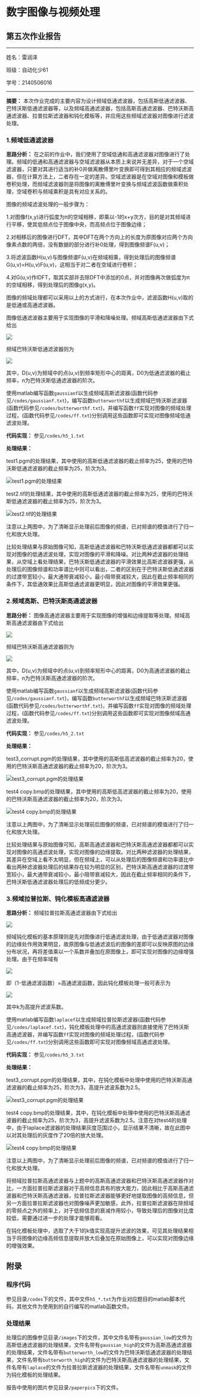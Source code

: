 # 数字图像与视频处理

## 第五次作业报告

----

姓名：雷润泽

班级：自动化少61

学号：2140506016

----

**摘要：** 本次作业完成的主要内容为设计频域低通滤波器，包括高斯低通滤波器、巴特沃斯低通滤波器等，以及频域高通滤波器，包括高斯高通滤波器、巴特沃斯高通滤波器、拉普拉斯滤波器和钝化模板等，并应用这些频域滤波器对图像进行滤波处理。

### 1.频域低通滤波器

**思路分析：** 在之前的作业中，我们使用了空域低通和高通滤波器对图像进行了处理。频域的低通和高通滤波器与空域滤波器从本质上来说并无差异，对于一个空域滤波器，只要对其进行适当的补0并做离散傅里叶变换即可得到其相应的频域滤波器，但在计算方法上，二者存在一定的差异。空域滤波器是在空域对图像和模板做卷积处理，而频域滤波器则是将图像的离散傅里叶变换与频域滤波函数做乘积处理，空域卷积与频域乘积是具有对应关系的。

图像的频域滤波处理的一般步骤为：

1.对图像f(x,y)进行弧度为π的空域相移，即乘以-1的x+y次方，目的是对其频域进行平移，使其低频点位于图像中央，而高频点位于图像边缘；

2.对相移后的图像进行DFT，其中DFT在两个方向上的长度为原图像对应两个方向像素点数的两倍，没有数据的部分进行补0处理，得到图像频谱F(u,v)；

3.将滤波函数H(u,v)与图像频谱F(u,v)在频域相乘，得到处理后的图像频谱G(u,v)=H(u,v)F(u,v)，这相当于对二者在空域进行卷积；

4.对G(u,v)作IDFT，取其实部并去除DFT中添加的0点，并对图像再次做弧度为π的空域相移，得到处理后的图像g(x,y)。

图像的频域处理都可以采用以上的方式进行，在本次作业中，滤波函数H(u,v)取的是低通或高通滤波器。

图像低通滤波器主要用于实现图像的平滑和降噪处理。频域高斯低通滤波器由下式给出

![](http://latex.codecogs.com/gif.latex?H(u,v)=e^{-D^2(u,v)/2D_0^2})

频域巴特沃斯低通滤波器则为

![](http://latex.codecogs.com/gif.latex?H(u,v)=\frac{1}{1+[D(u,v)/D_0]^{2n}})

其中，D(u,v)为频域中的点(u,v)到频率矩形中心的距离，D0为低通滤波器的截止频率，n为巴特沃斯低通滤波器的阶次。

使用matlab编写函数`gaussianf`以生成频域高斯滤波器(函数代码参见`/codes/gaussianf.txt`)，编写函数`butterworthf`以生成频域巴特沃斯滤波器(函数代码参见`/codes/butterworthf.txt`)，并编写函数`ff`实现对图像的频域处理过程，(函数代码参见`/codes/ff.txt`)分别调用这些函数即可实现对图像频域低通滤波处理。

**代码实现：** 参见`/codes/h5_1.txt`

**处理结果：**

test1.pgm的处理结果，其中使用的高斯低通滤波器的截止频率为25，使用的巴特沃斯低通滤波器的截止频率为25，阶次为3。

![test1.pgm的处理结果](paperpics/h5_1_test1.bmp "h5_1_test1.bmp")

test2.tif的处理结果，其中使用的高斯低通滤波器的截止频率为25，使用的巴特沃斯低通滤波器的截止频率为25，阶次为3。

![test2.tif的处理结果](paperpics/h5_1_test2.bmp "h5_1_test2.bmp")

注意以上两图中，为了清晰显示处理前后图像的频谱，已对频谱的模值进行了归一化和放大处理。

比较处理结果与原始图像可知，高斯低通滤波器和巴特沃斯低通滤波器都都可以实现对图像的低通滤波处理，实现对图像的平滑和降噪。对比两种滤波器的处理结果，从空域上看处理结果，巴特沃斯低通滤波器的平滑效果比高斯滤波器更强，从处理后的图像频谱和功率谱比中则可以看出，二者的区别在于巴特沃斯低通滤波器的过渡带宽较小，最大通带衰减较小，最小阻带衰减较大，因此在截止频率相同的条件下，其低通效果比高斯低通滤波器更明显，因此对图像的平滑效果更强。

### 2.频域高斯、巴特沃斯高通滤波器

**思路分析：** 图像高通滤波器主要用于实现图像的增强和边缘提取等处理。频域高斯高通滤波器由下式给出

![](http://latex.codecogs.com/gif.latex?H(u,v)=1-e^{-D^2(u,v)/2D_0^2})

频域巴特沃斯高通滤波器则为

![](http://latex.codecogs.com/gif.latex?H(u,v)=\frac{1}{1+[D_0/D(u,v)]^{2n}})

其中，D(u,v)为频域中的点(u,v)到频率矩形中心的距离，D0为高通滤波器的截止频率，n为巴特沃斯高通滤波器的阶次。

使用matlab编写函数`gaussianf`以生成频域高斯滤波器(函数代码参见`/codes/gaussianf.txt`)，编写函数`butterworthf`以生成频域巴特沃斯滤波器(函数代码参见`/codes/butterworthf.txt`)，并编写函数`ff`实现对图像的频域处理过程，(函数代码参见`/codes/ff.txt`)分别调用这些函数即可实现对图像频域高通滤波处理。

**代码实现：** 参见`/codes/h5_2.txt`

**处理结果：**

test3_corrupt.pgm的处理结果，其中使用的高斯低高滤波器的截止频率为20，使用的巴特沃斯高通滤波器的截止频率为20，阶次为3。

![test3_corrupt.pgm的处理结果](paperpics/h5_2_test3.bmp "h5_2_test3.bmp")

test4 copy.bmp的处理结果，其中使用的高斯低高滤波器的截止频率为20，使用的巴特沃斯高通滤波器的截止频率为20，阶次为3。

![test4 copy.bmp的处理结果](paperpics/h5_2_test4.bmp "h5_2_test4.bmp")

注意以上两图中，为了清晰显示处理前后图像的频谱，已对频谱的模值进行了归一化和放大处理。

比较处理结果与原始图像可知，高斯高通滤波器和巴特沃斯高通滤波器都都可以实现对图像的高通滤波处理，实现对图像的边缘提取。对比两种滤波器的处理结果，其差异在空域上看不太明显，但在频域上，可以从处理后的图像频谱和功率谱比中看出两种滤波器处理后的结果存在较为明显的区别，巴特沃斯高通滤波器的过渡带宽较小，最大通带衰减较小，最小阻带衰减较大，因此在截止频率相同的条件下，巴特沃斯低通滤波器处理后的低频成分更少。

### 3.频域拉普拉斯、钝化模板高通滤波器

**思路分析：** 频域拉普拉斯高通滤波器由下式给出

![](http://latex.codecogs.com/gif.latex?H(u,v)=-4\pi^2(u^2+v^2))

频域钝化模板的基本原理则是先对图像进行低通滤波处理，由于低通滤波器对图像的边缘处作用效果明显，故原图像与低通滤波后的图像的差即可以反映原图的边缘分布状况，再将差值乘以一个系数并叠加在原图像上，即可实现对图像的边缘增强处理。由于在频率域有

![](http://latex.codecogs.com/gif.latex?1-H_{LP}(u,v)=H_{HP}(u,v))

即（1-低通滤波函数）=高通滤波函数，因此钝化模板处理一般可表示为

![](http://latex.codecogs.com/gif.latex?H(u,v)=1+kH_{HP}(u,v))

其中k为高提升滤波系数。

使用matlab编写函数`laplacef`以生成频域拉普拉斯滤波器(函数代码参见`/codes/laplacef.txt`)，钝化模板处理中的高通滤波器则直接使用了巴特沃斯高通滤波器，并编写函数`ff`实现对图像的频域处理过程，(函数代码参见`/codes/ff.txt`)分别调用这些函数即可实现对图像频域高通滤波处理。

**代码实现：** 参见`/codes/h5_3.txt`

**处理结果：**

test3_corrupt.pgm的处理结果，其中，在钝化模板中处理中使用的巴特沃斯高通滤波器的截止频率为25，阶次为3，高提升滤波系数为2.5。

![test3_corrupt.pgm的处理结果](paperpics/h5_3_test3.bmp "h5_3_test3.bmp")

test4 copy.bmp的处理结果，其中，在钝化模板中处理中使用的巴特沃斯高通滤波器的截止频率为25，阶次为3，高提升滤波系数为2.5。注意在对test4的处理中，由于laplace滤波器的处理结果灰度范围过小，显示结果不清晰，故在此图中以对其处理后的灰度作了20倍的放大处理。

![test4 copy.bmp的处理结果](paperpics/h5_3_test4.bmp "h5_3_test4.bmp")

注意以上两图中，为了清晰显示处理前后图像的频谱，已对频谱的模值进行了归一化和放大处理。

将频域拉普拉斯高通滤波器与上题中的高斯高通滤波器和巴特沃斯高通滤波器作对比，一方面拉普拉斯滤波器对于高频信息具有的放大能力，因此相比于高斯高通滤波器和巴特沃斯高通滤波器，拉普拉斯滤波器能够更好地提取图像的高频信息，但另一方面拉普拉斯滤波器也对图像噪声更加敏感，此外，拉普拉斯滤波器在除频域的零频点之外的频率上，对于低频信息的衰减作用较小，导致处理后的图像对比度较低，需要通过进一步的处理才能够观看。

在钝化模板处理中，选取了大于1的k值实现高提升滤波的效果，可见其处理结果相当于将图像的边缘高频信息提取并放大后叠加在原始图像上，可以实现对图像边缘的增强效果。

## 附录

### 程序代码

参见目录`/codes`下的文件，其中文件`h5_*.txt`为作业对应题目的matlab脚本代码，其他文件为使用到的自行编写的matlab函数文件。

### 处理结果

处理后的图像参见目录`/images`下的文件，其中文件名带有`gaussian_low`的文件为高斯低通滤波器的处理结果，文件名带有`gaussian_high`的文件为高斯高通滤波器的处理结果，文件名带有`butterworth_low`的文件为巴特沃斯低通滤波器的处理结果，文件名带有`butterworth_high`的文件为巴特沃斯高通滤波器的处理结果，文件名带有`laplace`的文件为拉普拉斯滤波器的处理结果，文件名带有`unmask`的文件为钝化模板的处理结果。

报告中使用的图片参见目录`/paperpics`下的文件。
